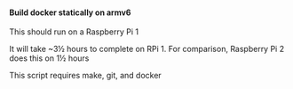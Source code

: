 #### Build docker statically on armv6

This should run on a Raspberry Pi 1

It will take ~3½ hours to complete on RPi 1.
For comparison, Raspberry Pi 2 does this on 1½ hours

This script requires make, git, and docker